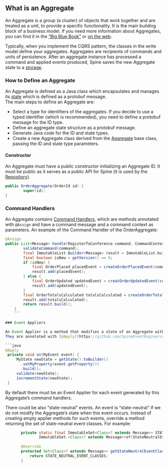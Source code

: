 ## What is an Aggregate

An Aggregate is a group (a cluster) of objects that work together and are treated as a unit, to provide a specific functionality. It is the main building block of a business model. If you need more information about Aggregates, you can find it in the [“Big Blue Book”](http://www.amazon.com/Domain-Driven-Design-Tackling-Complexity-Software/dp/0321125215) or [on the web](http://blog.sapiensworks.com/post/2012/04/18/DDD-Aggregates-And-Aggregates-Root-Explained.aspx).

Typically, when you implement the CQRS pattern, the classes in the write model define your aggregates. Aggregates are recipients of commands and units of persistence. After an aggregate instance has processed a command and applied events produced, Spine saves the new Aggregate state to a [storage](../data-storage/index.md).

### How to Define an Aggregate

An Aggregate is defined as a Java class which encapsulates and manages its [state](../biz-model/aggregate-states.md) which is defined as a protobuf message.  
The main steps to define an Aggregate are:

* Select a type for identifiers of the aggregates. If you decide to use a typed identifier (which is recommended), you need to define a protobuf message for the ID type.
* Define an aggregate state structure as a protobuf message.
* Generate Java code for the ID and state types.
* Create a new Aggregate class derived from the [Aggregate](https://github.com/SpineEventEngine/core-java/blob/master/server/src/main/java/org/spine3/server/aggregate/Aggregate.java) base class, passing the ID and state type parameters.

#### Constructor 

An Aggregate must have a public constructor initializing an Aggregate ID. It must be public as it serves as a public API for Spine (it is used by the [Repository](./repository.md)).

```java
public OrderAggregate(OrderId id) {
        super(id);
}
```
### Command Handlers

An Aggregate contains [Command Handlers](/command-handler.md), which are methods annotated with `@Assign` and have a command message and a command context as parameters. An example of the Command Handler of the OrderAggregate:

```java
@Assign
public List<Message> handle(RegisterToConference command, CommandContext context) {
        validateCommand(command);
        final ImmutableList.Builder<Message> result = ImmutableList.builder();
        final boolean isNew = getVersion() == 0;
        if (isNew) {
            final OrderPlaced placedEvent = createOrderPlacedEvent(command);
            result.add(placedEvent);
        } else {
            final OrderUpdated updatedEvent = creatOrderUpdatedEvent(command);
            result.add(updatedEvent);
        }
        final OrderTotalsCalculated totalsCalculated = createOrderTotalsCalculatedEvent(command);
        result.add(totalsCalculated);
        return result.build();
    }
    ```

### Event Appliers

An Event Applier is a method that modifies a state of an Aggregate with the data from the passed event. Event Appliers are not supposed to be called from the outside of the declaring aggregate class. As such they are declared private by convention set in the Spine framework. 
They are annotated with [@Apply](https://github.com/SpineEventEngine/core-java/blob/c7901d99c497a639ee9132124bd6d4bec713f179/server/src/main/java/org/spine3/server/aggregate/Apply.java).

```java
@Apply
 private void on(MyEvent event) {
     MyState newState = getState().toBuilder()
       .setMyProperty(event.getProperty())
       .build();
     validate(newState);
     incrementState(newState);
 }
```
By default there must be an Event Applier for each event generated by this Aggregate’s command handlers.

There could be also “state-neutral” events. An event is “state-neutral” if we do not modify the Aggregate’s state when this event occurs. Instead of creating empty applier methods for such events, override a method returning the set of state-neutral event classes. For example:
```java
       private static final ImmutableSet<Class<? extends Message>> STATE_NEUTRAL_EVENT_CLASSES =
               ImmutableSet.<Class<? extends Message>>of(StateNeutralEvent.class);
      
       @Override
       protected Set<Class<? extends Message>> getStateNeutralEventClasses() {
           return STATE_NEUTRAL_EVENT_CLASSES;
       }
```